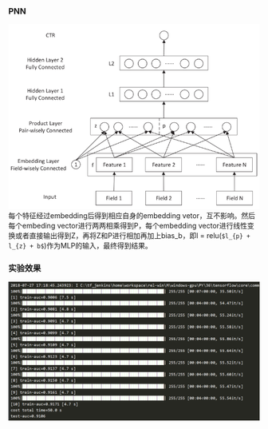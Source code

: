 ### PNN
![](https://github.com/wangru8080/Deep_CTR/blob/master/picture/pnn.png)  
每个特征经过embedding后得到相应自身的embedding vetor，互不影响。然后每个embeding vector进行两两相乘得到P，每个embedding vector进行线性变换或者直接输出得到Z，再将Z和P进行相加再加上bias_b，即l = relu(`$l_{p} + l_{z} + b$`)作为MLP的输入，最终得到结果。

### 实验效果
![](https://github.com/wangru8080/Deep_CTR/blob/master/picture/pnn_result.png)
